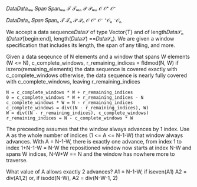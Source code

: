 𝐷𝑎𝑡𝑎𝐷𝑎𝑡𝑎ₗₑₙ 𝑆𝑝𝑎𝑛 𝑆𝑝𝑎𝑛ₗₑₙ  𝒯 𝒯ₗₑₙ  𝒫 𝒫ₗₑₙ  𝒪 𝒪⁺ 𝒪⁻

𝐷𝑎𝑡𝑎𝐷𝑎𝑡𝑎ₙ 𝑆𝑝𝑎𝑛 𝑆𝑝𝑎𝑛ₙ  𝒯 𝒯ₙ  𝒫 𝒫ₙ  𝒪 𝒪⁺ 𝒪⁻ ⁺𝒪ₙ ⁻𝒪ₙ

We accept a data sequence𝐷𝑎𝑡𝑎𝒮 of type Vector{T} and of length𝐷𝑎𝑡𝑎𝒮ₙ (𝐷𝑎𝑡𝑎𝒮[begin:end], length(𝐷𝑎𝑡𝑎𝒮) ==𝐷𝑎𝑡𝑎𝒮ₙ).
We are given a window specification that includes its length, the span of any tiling, and more.

Given a data seqeunce of N elements and a window that spans W elements (W <= N),
    c_complete_windows, r_remaining_indices = fldmod(N, W)
    if iszero(remaining_elements) the data sequence is covered exactly with c_complete_windows
    otherwise, the data sequence is nearly fully covered with c_complete_windows, leaving r_remaining_indices
    
    N = c_complete_windows * W + r_remaining_indices
    0 = c_complete_windows * W + r_remaining_indices - N
    c_complete_windows * W = N - r_remaining_indices
    c_complete_windows = div((N - r_remaining_indices), W)
    W = div((N - r_remaining_indices), c_complete_windows)
    r_remaining_indices = N - c_complete_windows * W
    
The preceeding assumes that the window always advances by 1 index.
Use A as the whole number of indices (1 <= A <= N-1-W) that window always advances.
With A = N-1-W, there is exactly one advance, from index 1 to index 1+N-1-W = N-W
   the repositioned window now starts at index N-W and spans W indices, N-W+W == N
   and the window has nowhere more to traverse.

What value of A allows exactly 2 advances?
    A1 = N-1-W, if iseven(A1) A2 = div(A1,2)
    or, if isodd(N-W), A2 = div(N-W-1, 2)
    
